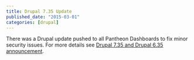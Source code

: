 ```yaml
---
title: Drupal 7.35 Update
published_date: "2015-03-01"
categories: [drupal]
---
```

There was a Drupal update pushed to all Pantheon Dashboards to fix minor security issues. For more details see [Drupal 7.35 and Drupal 6.35 announcement](https://www.drupal.org/drupal-7.35).
